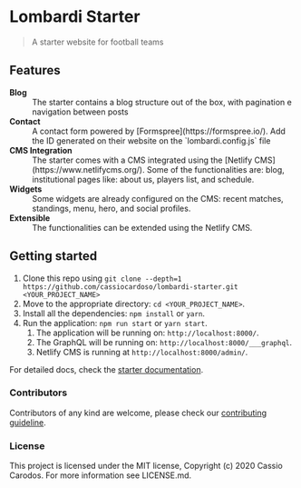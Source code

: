 # Lombardi Starter

> A starter website for football teams

## Features

<dl>
	<dt><strong>Blog</strong></dt>
	<dd>The starter contains a blog structure out of the box, with pagination e navigation between posts</dd>
	<dt><strong>Contact</strong></dt>
	<dd>A contact form powered by [Formspree](https://formspree.io/). Add the ID generated on their website on the `lombardi.config.js` file</dd>
	<dt><strong>CMS Integration</strong></dt>
	<dd>The starter comes with a CMS integrated using the [Netlify CMS](https://www.netlifycms.org/). Some of the functionalities are: blog, institutional pages like: about us, players list, and schedule.</dd>
	<dt><strong>Widgets</strong></dt>
	<dd>Some widgets are already configured on the CMS: recent matches, standings, menu, hero, and social profiles.</dd>
	<dt><strong>Extensible</strong></dt>
	<dd>The functionalities can be extended using the Netlify CMS.</dd>
</dl>

## Getting started

1. Clone this repo using `git clone --depth=1 https://github.com/cassiocardoso/lombardi-starter.git <YOUR_PROJECT_NAME>`
2. Move to the appropriate directory: `cd <YOUR_PROJECT_NAME>`.
3. Install all the dependencies: `npm install` or `yarn`.
4. Run the application: `npm run start` or `yarn start`.
   1. The application will be running on: `http://localhost:8000/`.
   2. The GraphQL will be running on: `http://localhost:8000/___graphql`.
   3. Netlify CMS is running at `http://localhost:8000/admin/`.

For detailed docs, check the [starter documentation](./docs/README.md).

### Contributors

Contributors of any kind are welcome, please check our [contributing guideline]().

### License

This project is licensed under the MIT license, Copyright (c) 2020 Cassio Carodos. For more information see LICENSE.md.

